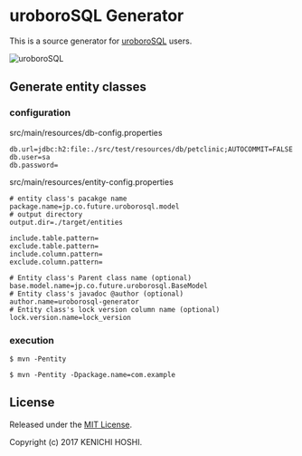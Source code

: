 # uroboroSQL Generator

This is a source generator for [uroboroSQL](https://github.com/future-architect/uroborosql/) users.

<img src="https://future-architect.github.io/uroborosql-doc//images/logo.png" style="max-width: 600px;" alt="uroboroSQL" />

## Generate entity classes

### configuration

src/main/resources/db-config.properties

```properties
db.url=jdbc:h2:file:./src/test/resources/db/petclinic;AUTOCOMMIT=FALSE
db.user=sa
db.password=
```

src/main/resources/entity-config.properties

```properties
# entity class's pacakge name
package.name=jp.co.future.uroborosql.model
# output directory
output.dir=./target/entities

include.table.pattern=
exclude.table.pattern=
include.column.pattern=
exclude.column.pattern=

# Entity class's Parent class name (optional)
base.model.name=jp.co.future.uroborosql.BaseModel
# Entity class's javadoc @author (optional)
author.name=uroborosql-generator
# Entity class's lock version column name (optional)
lock.version.name=lock_version
```

### execution

```
$ mvn -Pentity
```


```
$ mvn -Pentity -Dpackage.name=com.example
```


## License

Released under the [MIT License](https://github.com/shout-star/uroborosql-generator/blob/master/LICENSE).

Copyright (c) 2017 KENICHI HOSHI.